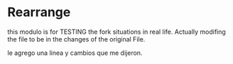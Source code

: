Rearrange
====
this modulo is for TESTING the fork situations in real life.
Actually modifing the file to be in the changes of the original File.

le agrego una linea y cambios que me dijeron.